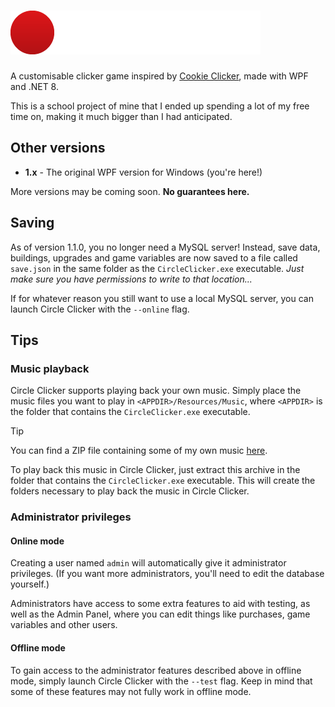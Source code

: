 # ![Circle Clicker](/CircleClicker/Resources/Logo.png)

A customisable clicker game inspired by [Cookie Clicker](https://orteil.dashnet.org/cookieclicker/), made with WPF and .NET 8.

This is a school project of mine that I ended up spending a lot of my free time on, making it much bigger than I had anticipated.

## Other versions
- **1.x** - The original WPF version for Windows (you're here!)

More versions may be coming soon. **No guarantees here.**

## Saving

As of version 1.1.0, you no longer need a MySQL server! Instead, save data, buildings, upgrades and game variables are now saved to a file called `save.json` in the same folder as the `CircleClicker.exe` executable. *Just make sure you have permissions to write to that location...*

If for whatever reason you still want to use a local MySQL server, you can launch Circle Clicker with the `--online` flag.

## Tips

### Music playback

Circle Clicker supports playing back your own music. Simply place the music files you want to play in `<APPDIR>/Resources/Music`, where `<APPDIR>` is the folder that contains the `CircleClicker.exe` executable.

> [!TIP]
> You can find a ZIP file containing some of my own music [here](Assets/Music.zip).
> 
> To play back this music in Circle Clicker, just extract this archive in the folder that contains the `CircleClicker.exe` executable.
> This will create the folders necessary to play back the music in Circle Clicker.

### Administrator privileges

#### Online mode

Creating a user named `admin` will automatically give it administrator privileges. (If you want more administrators, you'll need to edit the database yourself.)

Administrators have access to some extra features to aid with testing, as well as the Admin Panel, where you can edit things like purchases, game variables and other users.

#### Offline mode

To gain access to the administrator features described above in offline mode, simply launch Circle Clicker with the `--test` flag. Keep in mind that some of these features may not fully work in offline mode.

